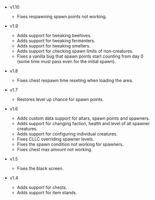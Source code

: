 - v1.10
  - Fixes respawning spawn points not working.

- v1.9
  - Adds support for tweaking beehives.
  - Adds support for tweaking fermenters.
  - Adds support for tweaking smelters.
  - Adds support for checking spawn limits of non-creatures.
  - Fixes a vanilla bug that spawn points start counting from day 0 (some time must pass even for the initial spawn).

- v1.8
  - Fixes chest respawn time reseting when loading the area.

- v1.7
  - Restores level up chance for spawn points.

- v1.6
	- Adds custom data support for altars, spawn points and spawners.
	- Adds support for changing faction, health and level of all spawner creatures.
	- Adds support for configuring individual creatures.
	- Fixes CLLC overriding spawner levels.
	- Fixes the spawn condition not working for spawners.
	- Fixes chest max amount not working.

- v1.5
	- Fixes the black screen.

- v1.4
	- Adds support for chests.
	- Adds support for item stands.

